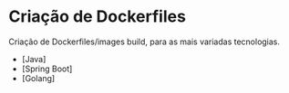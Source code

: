 # Criação de Dockerfiles

Criação de Dockerfiles/images build, para as mais variadas tecnologias.

- [Java] 
- [Spring Boot]
- [Golang]

